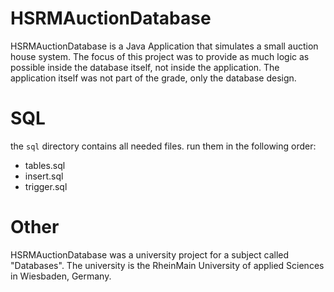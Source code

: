 HSRMAuctionDatabase
===================

HSRMAuctionDatabase is a Java Application that simulates a small auction house system.
The focus of this project was to provide as much logic as possible inside the database itself, not inside the application.
The application itself was not part of the grade, only the database design.


SQL
===================

the `sql` directory contains all needed files.
run them in the following order:
* tables.sql
* insert.sql
* trigger.sql


Other
===================

HSRMAuctionDatabase was a university project for a subject called "Databases". The university is the RheinMain University of applied Sciences in Wiesbaden, Germany.
